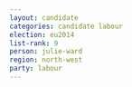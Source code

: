 ```yaml
---
layout: candidate
categories: candidate labour
election: eu2014
list-rank: 9
person: julie-ward
region: north-west
party: labour
---
```

